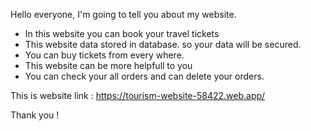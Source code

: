 Hello everyone, 
I'm going to tell you about my website.

* In this website you can book your travel tickets 
* This website data stored in database. so your data will be secured.
* You can buy tickets from every where.
* This website can be more helpfull to you 
* You can check your all orders and can delete your orders.

This is website link :
https://tourism-website-58422.web.app/

Thank you !
